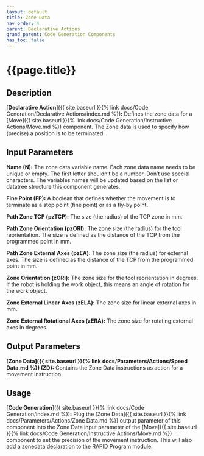 ```yaml
---
layout: default
title: Zone Data
nav_order: 4
parent: Declarative Actions
grand_parent: Code Generation Components
has_toc: false
---
```


# **{{page.title}}**

## **Description**

[**Declarative Action**]({{ site.baseurl }}{% link docs/Code Generation/Declarative Actions/index.md %})**:** Defines the zone data for a [Move]({{ site.baseurl }}{% link docs/Code Generation/Instructive Actions/Move.md %}) component. The Zone data is used to specify how (precise) a position is to be terminated. 

## **Input Parameters**

**Name (N):** The zone data variable name. Each zone data name needs to be unique or empty. The first letter shouldn’t be a number. Don’t use special characters. The variables names will be updated based on the list or datatree structure this component generates.

**Fine Point (FP):** A boolean that defines whether the movement is to terminate as a stop point (fine point) or as a fly-by point. 

**Path Zone TCP (pzTCP):** The size (the radius) of the TCP zone in mm. 

**Path Zone Orientation (pzORI):** The zone size (the radius) for the tool reorientation. The size is defined as the distance of the TCP from the programmed point in mm.

**Path Zone External Axes (pzEA):** The zone size (the radius) for external axes. The size is defined as the distance of the TCP from the programmed point in mm.

**Zone Orientation (zORI):** The zone size for the tool reorientation in degrees. If the robot is holding the work object, this means an angle of rotation for the work object.

**Zone External Linear Axes (zELA):** The zone size for linear external axes in mm.

**Zone External Rotational Axes (zERA):** The zone size for rotating external axes in degrees.

## **Output Parameters**

**[Zone Data]({{ site.baseurl }}{% link docs/Parameters/Actions/Speed Data.md %}) (ZD):** Contains the Zone Data instructions as action for a movement instruction.

## **Usage**

[**Code Generation**]({{ site.baseurl }}{% link docs/Code Generation/index.md %})**:** Plug the [Zone Data]({{ site.baseurl }}{% link docs/Parameters/Actions/Zone Data.md %}) output parameter of this component into the Zone Data input parameter of the [Move]({{ site.baseurl }}{% link docs/Code Generation/Instructive Actions/Move.md %}) component to set the precision of the movement instruction. This will also add a zonedata declaration to the RAPID Program module.
